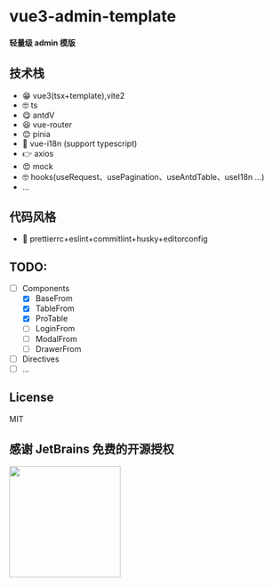 # vue3-admin-template

#### 轻量级 admin 模版

## 技术栈

- 😁 vue3(tsx+template),vite2
- 🤓 ts
- 😋 antdV
- 😆 vue-router
- 😊 pinia
- 🧐 vue-i18n (support typescript)
- 👉 axios
- 😍 mock
- 🤓 hooks(useRequest、usePagination、useAntdTable、useI18n ...)
- ...

## 代码风格

- 👻 prettierrc+eslint+commitlint+husky+editorconfig

## TODO:

- [ ] Components
  - [x] BaseFrom
  - [x] TableFrom
  - [x] ProTable
  - [ ] LoginFrom
  - [ ] ModalFrom
  - [ ] DrawerFrom
- [ ] Directives
- [ ] ...

## License

MIT

## 感谢 JetBrains 免费的开源授权

<a href="https://www.jetbrains.com/?from=Mybatis-PageHelper" target="_blank">
<img src="https://user-images.githubusercontent.com/1787798/69898077-4f4e3d00-138f-11ea-81f9-96fb7c49da89.png" height="200"/></a>
